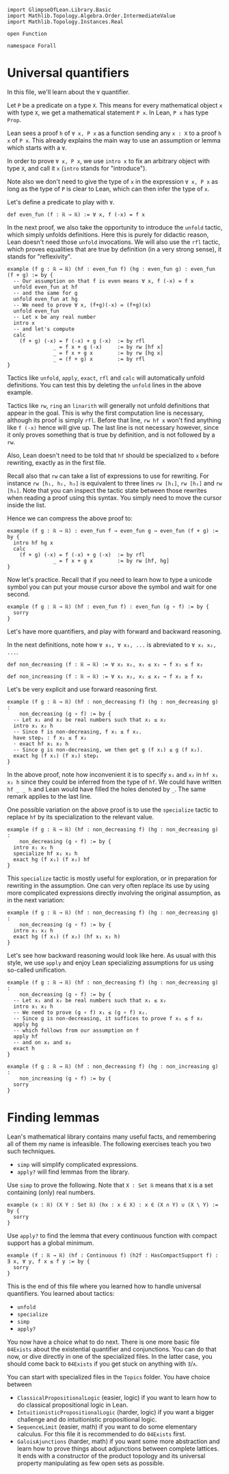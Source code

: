 ```lean
import GlimpseOfLean.Library.Basic
import Mathlib.Topology.Algebra.Order.IntermediateValue
import Mathlib.Topology.Instances.Real

open Function

namespace Forall
```

# Universal quantifiers

In this file, we'll learn about the `∀` quantifier.

Let `P` be a predicate on a type `X`. This means for every mathematical
object `x` with type `X`, we get a mathematical statement `P x`.
In Lean, `P x` has type `Prop`.

Lean sees a proof `h` of `∀ x, P x` as a function sending any `x : X` to
a proof `h x` of `P x`.
This already explains the main way to use an assumption or lemma which
starts with a `∀`.

In order to prove `∀ x, P x`, we use `intro x` to fix an arbitrary object
with type `X`, and call it `x` (`intro` stands for "introduce").

Note also we don't need to give the type of `x` in the expression `∀ x, P x`
as long as the type of `P` is clear to Lean, which can then infer the type of `x`.

Let's define a predicate to play with `∀`.

```lean
def even_fun (f : ℝ → ℝ) := ∀ x, f (-x) = f x
```

In the next proof, we also take the opportunity to introduce the
`unfold` tactic, which simply unfolds definitions. Here this is purely
for didactic reason, Lean doesn't need those `unfold` invocations.
We will also use the `rfl` tactic, which proves equalities that are true
by definition (in a very strong sense), it stands for "reflexivity".

```lean
example (f g : ℝ → ℝ) (hf : even_fun f) (hg : even_fun g) : even_fun (f + g) := by {
  -- Our assumption on that f is even means ∀ x, f (-x) = f x
  unfold even_fun at hf
  -- and the same for g
  unfold even_fun at hg
  -- We need to prove ∀ x, (f+g)(-x) = (f+g)(x)
  unfold even_fun
  -- Let x be any real number
  intro x
  -- and let's compute
  calc
    (f + g) (-x) = f (-x) + g (-x)  := by rfl
               _ = f x + g (-x)     := by rw [hf x]
               _ = f x + g x        := by rw [hg x]
               _ = (f + g) x        := by rfl
}
```

Tactics like `unfold`, `apply`, `exact`, `rfl` and `calc` will automatically unfold definitions.
You can test this by deleting the `unfold` lines in the above example.

Tactics like `rw`, `ring` an `linarith` will generally
not unfold definitions that appear in the goal.
This is why the first computation line is necessary, although its proof is simply `rfl`.
Before that line, `rw hf x` won't find anything like `f (-x)` hence will give up.
The last line is not necessary however, since it only proves
something that is true by definition, and is not followed by a `rw`.

Also, Lean doesn't need to be told that `hf` should be specialized to
`x` before rewriting, exactly as in the first file.

Recall also that `rw` can take a list of expressions to use for
rewriting. For instance `rw [h₁, h₂, h₃]` is equivalent to three
lines `rw [h₁]`, `rw [h₂]` and `rw [h₃]`. Note that you can inspect the tactic
state between those rewrites when reading a proof using this syntax. You
simply need to move the cursor inside the list.

Hence we can compress the above proof to:

```lean
example (f g : ℝ → ℝ) : even_fun f → even_fun g → even_fun (f + g) := by {
  intro hf hg x
  calc
    (f + g) (-x) = f (-x) + g (-x)  := by rfl
               _ = f x + g x        := by rw [hf, hg]
}
```

Now let's practice. Recall that if you need to learn how to type a unicode
symbol you can put your mouse cursor above the symbol and wait for one second.

```lean
example (f g : ℝ → ℝ) (hf : even_fun f) : even_fun (g ∘ f) := by {
  sorry
}
```

Let's have more quantifiers, and play with forward and backward reasoning.

In the next definitions, note how `∀ x₁, ∀ x₂, ...` is abreviated to `∀ x₁ x₂, ...`.

```lean
def non_decreasing (f : ℝ → ℝ) := ∀ x₁ x₂, x₁ ≤ x₂ → f x₁ ≤ f x₂

def non_increasing (f : ℝ → ℝ) := ∀ x₁ x₂, x₁ ≤ x₂ → f x₁ ≥ f x₂
```

Let's be very explicit and use forward reasoning first.

```lean
example (f g : ℝ → ℝ) (hf : non_decreasing f) (hg : non_decreasing g) :
    non_decreasing (g ∘ f) := by {
  -- Let x₁ and x₂ be real numbers such that x₁ ≤ x₂
  intro x₁ x₂ h
  -- Since f is non-decreasing, f x₁ ≤ f x₂.
  have step₁ : f x₁ ≤ f x₂
  · exact hf x₁ x₂ h
  -- Since g is non-decreasing, we then get g (f x₁) ≤ g (f x₂).
  exact hg (f x₁) (f x₂) step₁
}
```

In the above proof, note how inconvenient it is to specify `x₁` and `x₂` in `hf x₁ x₂ h` since
they could be inferred from the type of `hf`.
We could have written `hf _ _ h` and Lean would have filled the holes denoted by `_`.
The same remark applies to the last line.

One possible variation on the above proof is to
use the `specialize` tactic to replace `hf` by its specialization to the relevant value.

```lean
example (f g : ℝ → ℝ) (hf : non_decreasing f) (hg : non_decreasing g) :
    non_decreasing (g ∘ f) := by {
  intro x₁ x₂ h
  specialize hf x₁ x₂ h
  exact hg (f x₁) (f x₂) hf
}
```

This `specialize` tactic is mostly useful for exploration, or in preparation for rewriting
in the assumption. One can very often replace its use by using more complicated expressions
directly involving the original assumption, as in the next variation:

```lean
example (f g : ℝ → ℝ) (hf : non_decreasing f) (hg : non_decreasing g) :
    non_decreasing (g ∘ f) := by {
  intro x₁ x₂ h
  exact hg (f x₁) (f x₂) (hf x₁ x₂ h)
}
```

Let's see how backward reasoning would look like here.
As usual with this style, we use `apply` and enjoy Lean specializing assumptions for us
using so-called unification.

```lean
example (f g : ℝ → ℝ) (hf : non_decreasing f) (hg : non_decreasing g) :
    non_decreasing (g ∘ f) := by {
  -- Let x₁ and x₂ be real numbers such that x₁ ≤ x₂
  intro x₁ x₂ h
  -- We need to prove (g ∘ f) x₁ ≤ (g ∘ f) x₂.
  -- Since g is non-decreasing, it suffices to prove f x₁ ≤ f x₂
  apply hg
  -- which follows from our assumption on f
  apply hf
  -- and on x₁ and x₂
  exact h
}

example (f g : ℝ → ℝ) (hf : non_decreasing f) (hg : non_increasing g) :
    non_increasing (g ∘ f) := by {
  sorry
}
```

# Finding lemmas

Lean's mathematical library contains many useful facts,
and remembering all of them my name is infeasible.
The following exercises teach you two such techniques.
* `simp` will simplify complicated expressions.
* `apply?` will find lemmas from the library.

Use `simp` to prove the following. Note that `X : Set ℝ`
means that `X` is a set containing (only) real numbers.

```lean
example (x : ℝ) (X Y : Set ℝ) (hx : x ∈ X) : x ∈ (X ∩ Y) ∪ (X \ Y) := by {
  sorry
}
```

Use `apply?` to find the lemma that every continuous function with compact support
has a global minimum.

```lean
example (f : ℝ → ℝ) (hf : Continuous f) (h2f : HasCompactSupport f) : ∃ x, ∀ y, f x ≤ f y := by {
  sorry
}
```

This is the end of this file where you learned how to handle universal quantifiers.
You learned about tactics:
* `unfold`
* `specialize`
* `simp`
* `apply?`

You now have a choice what to do next. There is one more basic file `04Exists`
about the existential quantifier and conjunctions. You can do that now,
or dive directly in one of the specialized files.
In the latter case, you should come back to `04Exists` if you get stuck on anything with `∃`/`∧`.

You can start with specialized files in the `Topics` folder. You have choice between
* `ClassicalPropositionalLogic` (easier, logic) if you want to learn
  how to do classical propositional logic in Lean.
* `IntuitionisticPropositionalLogic` (harder, logic) if you want a bigger challenge
  and do intuitionistic propositional logic.
* `SequenceLimit` (easier, math) if you want to do some elementary calculus.
  For this file it is recommended to do `04Exists` first.
* `GaloisAjunctions` (harder, math) if you want some more abstraction
  and learn how to prove things about adjunctions between complete lattices.
  It ends with a constructor of the product topology and its universal property
  manipulating as few open sets as possible.
